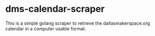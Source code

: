 # dms-calendar-scraper

This is a simple golang scraper to retrieve the dallasmakerspace.org calendar in a computer usable format.
